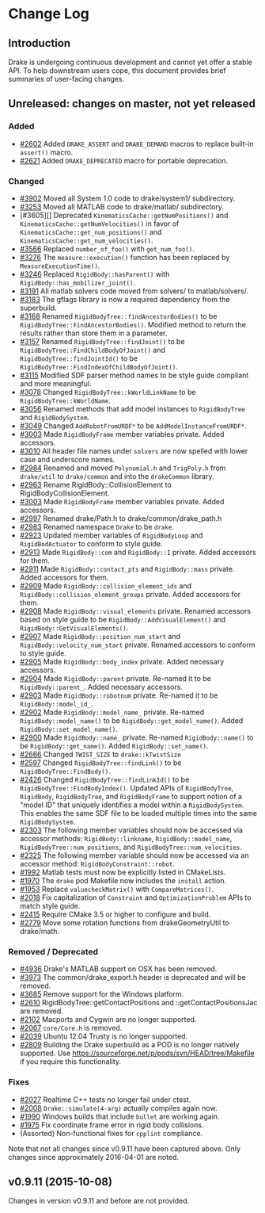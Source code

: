 [//]: # "This is how you write comments in markdown."

Change Log
==========

Introduction
------------

Drake is undergoing continuous development and cannot yet offer a
stable API.  To help downstream users cope, this document provides
brief summaries of user-facing changes.

Unreleased: changes on master, not yet released
-----------------------------------------------

[//]: # "New functionality or APIs."
### Added

 - [#2602][] Added `DRAKE_ASSERT` and `DRAKE_DEMAND` macros to replace
 built-in `assert()` macro.
 - [#2621][] Added `DRAKE_DEPRECATED` macro for portable deprecation.

[//]: # "Altered functionality or APIs."
### Changed
 - [#3902][] Moved all System 1.0 code to drake/system1/ subdirectory.
 - [#3253][] Moved all MATLAB code to drake/matlab/ subdirectory.
 - [#3605][] Deprecated `KinematicsCache::getNumPositions()` and `KinematicsCache::getNumVelocities()` in favor of `KinematicsCache::get_num_positions()` and `KinematicsCache::get_num_velocities()`.
 - [#3566][] Replaced `number_of_foo()` with `get_num_foo()`.
 - [#3276][] The `measure::execution()` function has been replaced by `MeasureExecutionTime()`.
 - [#3246][] Replaced `RigidBody::hasParent()` with `RigidBody::has_mobilizer_joint()`.
 - [#3191][] All matlab solvers code moved from solvers/ to matlab/solvers/.
 - [#3183][] The gflags library is now a required dependency from the superbuild.
 - [#3168][] Renamed `RigidBodyTree::findAncestorBodies()` to be `RigidBodyTree::FindAncestorBodies()`. Modified method to return the results rather than store them in a parameter.
 - [#3157][] Renamed `RigidBodyTree::findJoint()` to be `RigidBodyTree::FindChildBodyOfJoint()` and `RigidBodyTree::findJointId()` to be `RigidBodyTree::FindIndexOfChildBodyOfJoint()`.
 - [#3115][] Modified SDF parser method names to be style guide compliant and more meaningful.
 - [#3078][] Changed `RigidBodyTree::kWorldLinkName` to be `RigidBodyTree::kWorldName`.
 - [#3056][] Renamed methods that add model instances to `RigidBodyTree` and `RigidBodySystem`.
 - [#3049][] Changed `AddRobotFromURDF*` to be `AddModelInstanceFromURDF*`.
 - [#3003][] Made `RigidBodyFrame` member variables private. Added accessors.
 - [#3010][] All header file names under `solvers` are now spelled with lower case and underscore names.
 - [#2984][] Renamed and moved `Polynomial.h` and `TrigPoly.h` from `drake/util` to `drake/common` and into the `drakeCommon` library.
 - [#2963][] Rename RigidBody::CollisionElement to RigidBodyCollisionElement.
 - [#3003][] Made `RigidBodyFrame` member variables private. Added accessors.
 - [#2997][] Renamed drake/Path.h to drake/common/drake_path.h
 - [#2983][] Renamed namespace `Drake` to be `drake`.
 - [#2923][] Updated member variables of `RigidBodyLoop` and `RigidBodActuator` to conform to style guide.
 - [#2913][] Made `RigidBody::com` and `RigidBody::I` private. Added accessors for them.
 - [#2911][] Made `RigidBody::contact_pts` and `RigidBody::mass` private. Added accessors for them.
 - [#2909][] Made `RigidBody::collision_element_ids` and `RigidBody::collision_element_groups` private. Added accessors for them.
 - [#2908][] Made `RigidBody::visual_elements` private. Renamed accessors based on style guide to be `RigidBody::AddVisualElement()` and `RigidBody::GetVisualElements()`.
 - [#2907][] Made `RigidBody::position_num_start` and `RigidBody::velocity_num_start` private. Renamed accessors to conform to style guide.
 - [#2905][] Made `RigidBody::body_index` private. Added necessary accessors.
 - [#2904][] Made `RigidBody::parent` private. Re-named it to be `RigidBody::parent_`. Added necessary accessors.
 - [#2903][] Made `RigidBody::robotnum` private. Re-named it to be `RigidBody::model_id_`.
 - [#2902][] Made `RigidBody::model_name_` private. Re-named `RigidBody::model_name()` to be `RigidBody::get_model_name()`. Added `RigidBody::set_model_name()`.
 - [#2900][] Made `RigidBody::name_` private. Re-named `RigidBody::name()` to be `RigidBody::get_name()`. Added `RigidBody::set_name()`.
 - [#2666][] Changed `TWIST_SIZE` to `drake::kTwistSize`
 - [#2597][] Changed `RigidBodyTree::findLink()` to be `RigidBodyTree::FindBody()`.
 - [#2426][] Changed `RigidBodyTree::findLinkId()` to be `RigidBodyTree::FindBodyIndex()`. Updated APIs of `RigidBodyTree`, `RigidBody`, `RigidBodyTree`, and `RigidBodyFrame` to support notion of a "model ID" that uniquely identifies a model within a `RigidBodySystem`. This enables the same SDF file to be loaded multiple times into the same `RigidBodySystem`.
 - [#2303][] The following member variables should now be accessed via accessor methods: `RigidBody::linkname`, `RigidBody::model_name`, `RigidBodyTree::num_positions`, and `RigidBodyTree::num_velocities`.
 - [#2325][] The following member variable should now be accessed via an accessor method: `RigidBodyConstraint::robot`.
 - [#1992][] Matlab tests must now be explicitly listed in CMakeLists.
 - [#1970][] The `drake` pod Makefile now includes the `install` action.
 - [#1953][] Replace `valuecheckMatrix()` with `CompareMatrices()`.
 - [#2018][] Fix capitalization of `Constraint` and `OptimizationProblem` APIs to match style guide.
 - [#2415][] Require CMake 3.5 or higher to configure and build.
 - [#2779][] Move some rotation functions from drakeGeometryUtil to drake/math.

[//]: # "Lost functionality or APIs."
### Removed / Deprecated

 - [#4936][] Drake's MATLAB support on OSX has been removed.
 - [#3973][] The common/drake_export.h header is deprecated and will be removed.
 - [#3685][] Remove support for the Windows platform.
 - [#2610][] RigidBodyTree::getContactPositions and ::getContactPositionsJac are removed.
 - [#2102][] Macports and Cygwin are no longer supported.
 - [#2067][] `core/Core.h` is removed.
 - [#2039][] Ubuntu 12.04 Trusty is no longer supported.
 - [#2809][] Building the Drake superbuild as a POD is no longer natively supported. Use https://sourceforge.net/p/pods/svn/HEAD/tree/Makefile if you require this functionality.

[//]: # "Smaller bug fixes.  No API changes."
### Fixes

 - [#2027][] Realtime C++ tests no longer fail under ctest.
 - [#2008][] `Drake::simulate(4-arg)` actually compiles again now.
 - [#1990][] Windows builds that include `bullet` are working again.
 - [#1975][] Fix coordinate frame error in rigid body collisions.
 - (Assorted) Non-functional fixes for `cpplint` compliance.

Note that not all changes since v0.9.11 have been captured above.
Only changes since approximately 2016-04-01 are noted.

v0.9.11 (2015-10-08)
--------------------

Changes in version v0.9.11 and before are not provided.

[//]: # "You can use PimpMyChangelog to auto-update this list."
[//]: # "https://github.com/pcreux/pimpmychangelog"
[#1953]: https://github.com/RobotLocomotion/drake/issues/1953
[#1970]: https://github.com/RobotLocomotion/drake/issues/1970
[#1975]: https://github.com/RobotLocomotion/drake/issues/1975
[#1990]: https://github.com/RobotLocomotion/drake/issues/1990
[#1992]: https://github.com/RobotLocomotion/drake/issues/1992
[#2008]: https://github.com/RobotLocomotion/drake/issues/2008
[#2018]: https://github.com/RobotLocomotion/drake/issues/2018
[#2027]: https://github.com/RobotLocomotion/drake/issues/2027
[#2039]: https://github.com/RobotLocomotion/drake/issues/2039
[#2067]: https://github.com/RobotLocomotion/drake/issues/2067
[#2102]: https://github.com/RobotLocomotion/drake/issues/2102
[#2303]: https://github.com/RobotLocomotion/drake/issues/2303
[#2325]: https://github.com/RobotLocomotion/drake/issues/2325
[#2415]: https://github.com/RobotLocomotion/drake/issues/2415
[#2426]: https://github.com/RobotLocomotion/drake/issues/2426
[#2597]: https://github.com/RobotLocomotion/drake/issues/2597
[#2602]: https://github.com/RobotLocomotion/drake/issues/2602
[#2610]: https://github.com/RobotLocomotion/drake/issues/2610
[#2621]: https://github.com/RobotLocomotion/drake/issues/2621
[#2666]: https://github.com/RobotLocomotion/drake/issues/2666
[#2779]: https://github.com/RobotLocomotion/drake/issues/2779
[#2809]: https://github.com/RobotLocomotion/drake/issues/2809
[#2900]: https://github.com/RobotLocomotion/drake/issues/2900
[#2902]: https://github.com/RobotLocomotion/drake/issues/2902
[#2903]: https://github.com/RobotLocomotion/drake/issues/2903
[#2904]: https://github.com/RobotLocomotion/drake/issues/2904
[#2905]: https://github.com/RobotLocomotion/drake/issues/2905
[#2907]: https://github.com/RobotLocomotion/drake/issues/2907
[#2908]: https://github.com/RobotLocomotion/drake/issues/2908
[#2909]: https://github.com/RobotLocomotion/drake/issues/2909
[#2911]: https://github.com/RobotLocomotion/drake/issues/2911
[#2913]: https://github.com/RobotLocomotion/drake/issues/2913
[#2923]: https://github.com/RobotLocomotion/drake/issues/2923
[#2963]: https://github.com/RobotLocomotion/drake/issues/2963
[#2983]: https://github.com/RobotLocomotion/drake/issues/2983
[#2984]: https://github.com/RobotLocomotion/drake/issues/2984
[#2997]: https://github.com/RobotLocomotion/drake/issues/2997
[#3003]: https://github.com/RobotLocomotion/drake/issues/3003
[#3010]: https://github.com/RobotLocomotion/drake/issues/3010
[#3049]: https://github.com/RobotLocomotion/drake/issues/3049
[#3056]: https://github.com/RobotLocomotion/drake/issues/3056
[#3078]: https://github.com/RobotLocomotion/drake/issues/3078
[#3115]: https://github.com/RobotLocomotion/drake/issues/3115
[#3157]: https://github.com/RobotLocomotion/drake/issues/3157
[#3168]: https://github.com/RobotLocomotion/drake/issues/3168
[#3183]: https://github.com/RobotLocomotion/drake/issues/3183
[#3191]: https://github.com/RobotLocomotion/drake/issues/3191
[#3246]: https://github.com/RobotLocomotion/drake/issues/3246
[#3253]: https://github.com/RobotLocomotion/drake/issues/3253
[#3276]: https://github.com/RobotLocomotion/drake/issues/3276
[#3566]: https://github.com/RobotLocomotion/drake/issues/3276
[#3685]: https://github.com/RobotLocomotion/drake/issues/3685
[#3902]: https://github.com/RobotLocomotion/drake/issues/3902
[#3973]: https://github.com/RobotLocomotion/drake/issues/3973
[#4936]: https://github.com/RobotLocomotion/drake/issues/4936
